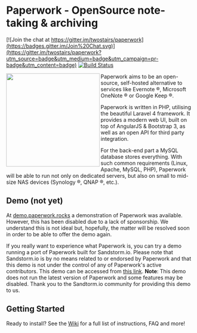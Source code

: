 Paperwork - OpenSource note-taking & archiving
==============================================

[![Join the chat at https://gitter.im/twostairs/paperwork](https://badges.gitter.im/Join%20Chat.svg)](https://gitter.im/twostairs/paperwork?utm_source=badge&utm_medium=badge&utm_campaign=pr-badge&utm_content=badge)
[![Build Status](https://travis-ci.org/twostairs/paperwork.svg?branch=master)](https://travis-ci.org/twostairs/paperwork)

<img src="https://raw.githubusercontent.com/twostairs/paperwork/master/paperwork-logo.png" width="250" align="left" />

Paperwork aims to be an open-source, self-hosted alternative to services like Evernote ®, Microsoft OneNote ® or Google Keep ®.

Paperwork is written in PHP, utilising the beautiful Laravel 4 framework. It provides a modern web UI, built on top of AngularJS & Bootstrap 3, as well as an open API for third party integration.

For the back-end part a MySQL database stores everything. With such common requirements (Linux, Apache, MySQL, PHP), Paperwork will be able to run not only on dedicated servers, but also on small to mid-size NAS devices (Synology ®, QNAP ®, etc.).

## Demo (not yet)

At [demo.paperwork.rocks](http://demo.paperwork.rocks) a demonstration of Paperwork was available. However, this has been disabled due to a lack of sponsorship. We understand this is not ideal but, hopefully, the matter will be resolved soon in order to be able to offer the demo again. 

If you really want to experience what Paperwork is, you can try a demo running a port of Paperwork built for Sandstorm.io. Please note that Sandstorm.io is by no means related to or endorsed by Paperwork and that this demo is not under the control of any of Paperwork's active contributors. This demo can be accessed from [this link](https://oasis.sandstorm.io/appdemo/vxe8awcxvtj6yu0vgjpm1tsaeu7x8v8tfp71tyvnm6ykkephu9q0). **Note**: This demo does not run the latest version of Paperwork and some features may be disabled. Thank you to the Sandtorm.io community for providing this demo to us. 

## Getting Started

Ready to install? See the [Wiki](https://github.com/twostairs/paperwork/wiki) for a full list of instructions, FAQ and more!
